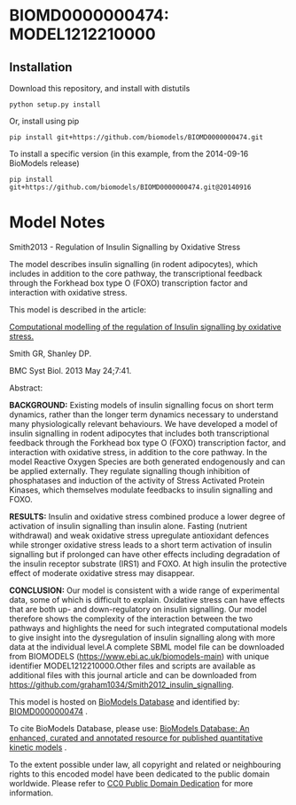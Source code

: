 # BIOMD0000000474: MODEL1212210000

## Installation

Download this repository, and install with distutils

`python setup.py install`

Or, install using pip

`pip install git+https://github.com/biomodels/BIOMD0000000474.git`

To install a specific version (in this example, from the 2014-09-16 BioModels release)

`pip install git+https://github.com/biomodels/BIOMD0000000474.git@20140916`


# Model Notes


Smith2013 - Regulation of Insulin Signalling by Oxidative Stress

The model describes insulin signalling (in rodent adipocytes), which includes
in addition to the core pathway, the transcriptional feedback through the
Forkhead box type O (FOXO) transcription factor and interaction with oxidative
stress.

This model is described in the article:

[Computational modelling of the regulation of Insulin signalling by oxidative
stress.](http://identifiers.org/pubmed/23705851)

Smith GR, Shanley DP.

BMC Syst Biol. 2013 May 24;7:41.

Abstract:

**BACKGROUND:** Existing models of insulin signalling focus on short term dynamics, rather than the longer term dynamics necessary to understand many physiologically relevant behaviours. We have developed a model of insulin signalling in rodent adipocytes that includes both transcriptional feedback through the Forkhead box type O (FOXO) transcription factor, and interaction with oxidative stress, in addition to the core pathway. In the model Reactive Oxygen Species are both generated endogenously and can be applied externally. They regulate signalling though inhibition of phosphatases and induction of the activity of Stress Activated Protein Kinases, which themselves modulate feedbacks to insulin signalling and FOXO. 

**RESULTS:** Insulin and oxidative stress combined produce a lower degree of activation of insulin signalling than insulin alone. Fasting (nutrient withdrawal) and weak oxidative stress upregulate antioxidant defences while stronger oxidative stress leads to a short term activation of insulin signalling but if prolonged can have other effects including degradation of the insulin receptor substrate (IRS1) and FOXO. At high insulin the protective effect of moderate oxidative stress may disappear. 

**CONCLUSION:** Our model is consistent with a wide range of experimental data, some of which is difficult to explain. Oxidative stress can have effects that are both up- and down-regulatory on insulin signalling. Our model therefore shows the complexity of the interaction between the two pathways and highlights the need for such integrated computational models to give insight into the dysregulation of insulin signalling along with more data at the individual level.A complete SBML model file can be downloaded from BIOMODELS (https://www.ebi.ac.uk/biomodels-main) with unique identifier MODEL1212210000.Other files and scripts are available as additional files with this journal article and can be downloaded from https://github.com/graham1034/Smith2012_insulin_signalling. 

This model is hosted on [BioModels Database](http://www.ebi.ac.uk/biomodels/)
and identified by:
[BIOMD0000000474](http://identifiers.org/biomodels.db/BIOMD0000000474) .

To cite BioModels Database, please use: [BioModels Database: An enhanced,
curated and annotated resource for published quantitative kinetic
models](http://identifiers.org/pubmed/20587024) .

To the extent possible under law, all copyright and related or neighbouring
rights to this encoded model have been dedicated to the public domain
worldwide. Please refer to [CC0 Public Domain
Dedication](http://creativecommons.org/publicdomain/zero/1.0/) for more
information.


